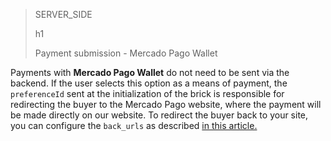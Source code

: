 > SERVER_SIDE
>
> h1
>
> Payment submission - Mercado Pago Wallet

Payments with **Mercado Pago Wallet** do not need to be sent via the backend. If the user selects this option as a means of payment, the `preferenceId` sent at the initialization of the brick is responsible for redirecting the buyer to the Mercado Pago website, where the payment will be made directly on our website. To redirect the buyer back to your site, you can configure the `back_urls` as described [in this article.](/developers/en/docs/checkout-bricks/payment-brick/additional-customization/preferences#bookmark_redirect_the_buyer_to_your_site)
